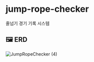 # jump-rope-checker
줄넘기 경기 기록 시스템

## 🖼 ERD
![JumpRopeChecker (4)](https://user-images.githubusercontent.com/84304802/231949517-7ea0386e-8263-4853-8cf4-f70e35e9bba1.png)
